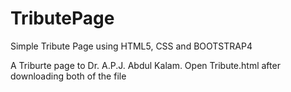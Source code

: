 # TributePage
Simple Tribute Page using HTML5, CSS and BOOTSTRAP4

A Triburte page to Dr. A.P.J. Abdul Kalam.
Open Tribute.html after downloading both of the file
